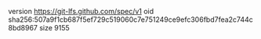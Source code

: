 version https://git-lfs.github.com/spec/v1
oid sha256:507a9f1cb687f5ef729c519060c7e751249ce9efc306fbd7fea2c744c8bd8967
size 9155
